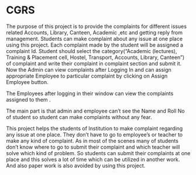# CGRS
The purpose of this project is to provide the complaints for different issues related Accounts, Library, Canteen, Academic ,etc and getting reply from management. Students can make complaint about any issue at one place using this project. Each complaint made by the student will be assigned a complaint Id. Student should select the category(“Academic (lectures), Training & Placement cell, Hostel, Transport, Accounts, Library, Canteen”) of complaint and write their complaint in complaint section and submit it. Now the Admin can view complaints after Logging In and can assign appropriate Employee to particular complaint by clicking on Assign Employee button.

The Employees after logging in their window can view the complaints assigned to them .

The main part is that admin and employee can’t  see the Name and  Roll No of student so student can make complaints without any fear.

This project helps the students of Institution to make complaint regarding any issue at one place. They don’t have to go to employee’s or teacher to make any kind of complaint. As in most of the scenes many of students don’t know where to go to submit their complaint and which teacher will solve which kind of problem. So students can submit their complaints at one place and this solves a lot of time which can be utilized in another work. And also paper work is also avoided by using this project.
